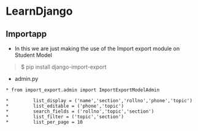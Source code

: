 # LearnDjango

## Importapp
* In this we are just making the use of the Import export module on Student Model
>$ pip install django-import-export

* admin.py
```
* from import_export.admin import ImportExportModelAdmin 

*         list_display = ('name','section','rollno','phone','topic')
*         list_editable = ('phone','topic')
*         search_fields = ('rollno','topic','section')
*         list_filter = ('topic','section')
*         list_per_page = 10
```

